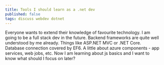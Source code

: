 ```yaml
---
title: Tools I should learn as a .net dev
published: false
tags: discuss webdev dotnet
---
```


Everyone wants to extend their knowledge of favourite technology. I am going to be a full stack dev in the future. Backend frameworks are quite well understood by me already. Things like ASP.NET MVC or .NET Core. Database connection covered by EF6. A little about azure components - app services, web jobs, etc. Now I am learning about js basics and I want to know what should I focus on later?